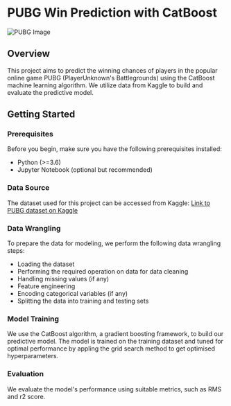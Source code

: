 # PUBG Win Prediction with CatBoost

![PUBG Image]([link_to_your_image.png][(https://www.google.com/imgres?imgurl=http%3A%2F%2Fm.gettywallpapers.com%2Fwp-content%2Fuploads%2F2020%2F01%2FPUBG-Wallpaper-For-Phone.jpg&tbnid=1NL7GpB52eZnVM&vet=12ahUKEwjihuOMpeuBAxW96DgGHaSUAMQQMygIegUIARCAAQ..i&imgrefurl=http%3A%2F%2Fm.gettywallpapers.com%2Fpubg-wallpaper%2F&docid=4Dkk4_WgkeGhmM&w=1080&h=1920&q=pubg%20image&ved=2ahUKEwjihuOMpeuBAxW96DgGHaSUAMQQMygIegUIARCAAQ)](https://www.google.com/imgres?imgurl=https%3A%2F%2Fi.pinimg.com%2F236x%2F27%2F7b%2F03%2F277b03c0114dc931a16f6183b8be231e.jpg&tbnid=JJ6xkflJzHuhPM&vet=12ahUKEwjihuOMpeuBAxW96DgGHaSUAMQQMygqegUIARDQAQ..i&imgrefurl=https%3A%2F%2Fwww.pinterest.com%2Fsujanshrestha_%2Fpubg%2F&docid=TKMpUPcKoR8y5M&w=236&h=472&q=pubg%20image&ved=2ahUKEwjihuOMpeuBAxW96DgGHaSUAMQQMygqegUIARDQAQ))

## Overview

This project aims to predict the winning chances of players in the popular online game PUBG (PlayerUnknown's Battlegrounds) using the CatBoost machine learning algorithm. We utilize data from Kaggle to build and evaluate the predictive model.

## Getting Started

### Prerequisites

Before you begin, make sure you have the following prerequisites installed:

- Python (>=3.6)
- Jupyter Notebook (optional but recommended)

### Data Source

The dataset used for this project can be accessed from Kaggle:
[Link to PUBG dataset on Kaggle](https://www.kaggle.com/datasets/ashishjangra27/pubg-games-dataset)

### Data Wrangling

To prepare the data for modeling, we perform the following data wrangling steps:

- Loading the dataset
- Performing the required operation on data for data cleaning
- Handling missing values (if any)
- Feature engineering
- Encoding categorical variables (if any)
- Splitting the data into training and testing sets

### Model Training

We use the CatBoost algorithm, a gradient boosting framework, to build our predictive model. The model is trained on the training dataset and tuned for optimal performance by appling the grid search method to get optimised hyperparameters.

### Evaluation

We evaluate the model's performance using suitable metrics, such as RMS and r2 score.


